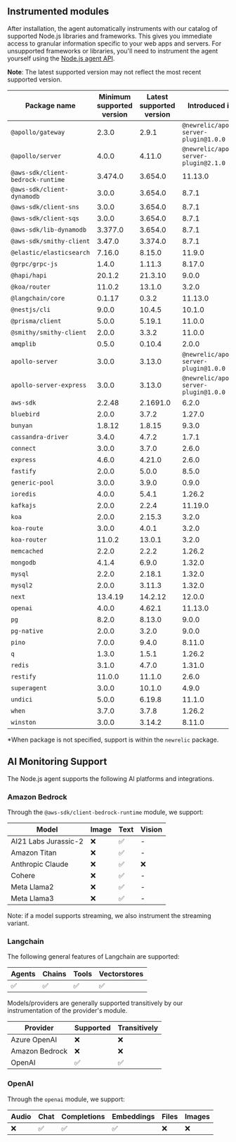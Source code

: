 ## Instrumented modules

After installation, the agent automatically instruments with our catalog of
supported Node.js libraries and frameworks. This gives you immediate access to
granular information specific to your web apps and servers.  For unsupported
frameworks or libraries, you'll need to instrument the agent yourself using the
[Node.js agent API](https://newrelic.github.io/node-newrelic/API.html).

**Note**: The latest supported version may not reflect the most recent supported
version.

| Package name | Minimum supported version | Latest supported version | Introduced in* |
| --- | --- | --- | --- |
| `@apollo/gateway` | 2.3.0 | 2.9.1 | `@newrelic/apollo-server-plugin@1.0.0` |
| `@apollo/server` | 4.0.0 | 4.11.0 | `@newrelic/apollo-server-plugin@2.1.0` |
| `@aws-sdk/client-bedrock-runtime` | 3.474.0 | 3.654.0 | 11.13.0 |
| `@aws-sdk/client-dynamodb` | 3.0.0 | 3.654.0 | 8.7.1 |
| `@aws-sdk/client-sns` | 3.0.0 | 3.654.0 | 8.7.1 |
| `@aws-sdk/client-sqs` | 3.0.0 | 3.654.0 | 8.7.1 |
| `@aws-sdk/lib-dynamodb` | 3.377.0 | 3.654.0 | 8.7.1 |
| `@aws-sdk/smithy-client` | 3.47.0 | 3.374.0 | 8.7.1 |
| `@elastic/elasticsearch` | 7.16.0 | 8.15.0 | 11.9.0 |
| `@grpc/grpc-js` | 1.4.0 | 1.11.3 | 8.17.0 |
| `@hapi/hapi` | 20.1.2 | 21.3.10 | 9.0.0 |
| `@koa/router` | 11.0.2 | 13.1.0 | 3.2.0 |
| `@langchain/core` | 0.1.17 | 0.3.2 | 11.13.0 |
| `@nestjs/cli` | 9.0.0 | 10.4.5 | 10.1.0 |
| `@prisma/client` | 5.0.0 | 5.19.1 | 11.0.0 |
| `@smithy/smithy-client` | 2.0.0 | 3.3.2 | 11.0.0 |
| `amqplib` | 0.5.0 | 0.10.4 | 2.0.0 |
| `apollo-server` | 3.0.0 | 3.13.0 | `@newrelic/apollo-server-plugin@1.0.0` |
| `apollo-server-express` | 3.0.0 | 3.13.0 | `@newrelic/apollo-server-plugin@1.0.0` |
| `aws-sdk` | 2.2.48 | 2.1691.0 | 6.2.0 |
| `bluebird` | 2.0.0 | 3.7.2 | 1.27.0 |
| `bunyan` | 1.8.12 | 1.8.15 | 9.3.0 |
| `cassandra-driver` | 3.4.0 | 4.7.2 | 1.7.1 |
| `connect` | 3.0.0 | 3.7.0 | 2.6.0 |
| `express` | 4.6.0 | 4.21.0 | 2.6.0 |
| `fastify` | 2.0.0 | 5.0.0 | 8.5.0 |
| `generic-pool` | 3.0.0 | 3.9.0 | 0.9.0 |
| `ioredis` | 4.0.0 | 5.4.1 | 1.26.2 |
| `kafkajs` | 2.0.0 | 2.2.4 | 11.19.0 |
| `koa` | 2.0.0 | 2.15.3 | 3.2.0 |
| `koa-route` | 3.0.0 | 4.0.1 | 3.2.0 |
| `koa-router` | 11.0.2 | 13.0.1 | 3.2.0 |
| `memcached` | 2.2.0 | 2.2.2 | 1.26.2 |
| `mongodb` | 4.1.4 | 6.9.0 | 1.32.0 |
| `mysql` | 2.2.0 | 2.18.1 | 1.32.0 |
| `mysql2` | 2.0.0 | 3.11.3 | 1.32.0 |
| `next` | 13.4.19 | 14.2.12 | 12.0.0 |
| `openai` | 4.0.0 | 4.62.1 | 11.13.0 |
| `pg` | 8.2.0 | 8.13.0 | 9.0.0 |
| `pg-native` | 2.0.0 | 3.2.0 | 9.0.0 |
| `pino` | 7.0.0 | 9.4.0 | 8.11.0 |
| `q` | 1.3.0 | 1.5.1 | 1.26.2 |
| `redis` | 3.1.0 | 4.7.0 | 1.31.0 |
| `restify` | 11.0.0 | 11.1.0 | 2.6.0 |
| `superagent` | 3.0.0 | 10.1.0 | 4.9.0 |
| `undici` | 5.0.0 | 6.19.8 | 11.1.0 |
| `when` | 3.7.0 | 3.7.8 | 1.26.2 |
| `winston` | 3.0.0 | 3.14.2 | 8.11.0 |

*When package is not specified, support is within the `newrelic` package.

## AI Monitoring Support

The Node.js agent supports the following AI platforms and integrations.

### Amazon Bedrock

Through the `@aws-sdk/client-bedrock-runtime` module, we support:

| Model | Image | Text | Vision |
| --- | --- | --- | --- |
| AI21 Labs Jurassic-2 | ❌ | ✅ | - |
| Amazon Titan | ❌ | ✅ | - |
| Anthropic Claude | ❌ | ✅ | ❌ |
| Cohere | ❌ | ✅ | - |
| Meta Llama2 | ❌ | ✅ | - |
| Meta Llama3 | ❌ | ✅ | - |

Note: if a model supports streaming, we also instrument the streaming variant.


### Langchain

The following general features of Langchain are supported:

| Agents | Chains | Tools | Vectorstores |
| --- | --- | --- | --- |
| ✅ | ✅ | ✅ | ✅ |

Models/providers are generally supported transitively by our instrumentation of the provider's module.

| Provider | Supported | Transitively |
| --- | --- | --- |
| Azure OpenAI | ❌ | ❌ |
| Amazon Bedrock | ❌ | ❌ |
| OpenAI | ✅ | ✅ |


### OpenAI

Through the `openai` module, we support:

| Audio | Chat | Completions | Embeddings | Files | Images |
| --- | --- | --- | --- | --- | --- |
| ❌ | ✅ | ✅ | ✅ | ❌ | ❌ |

